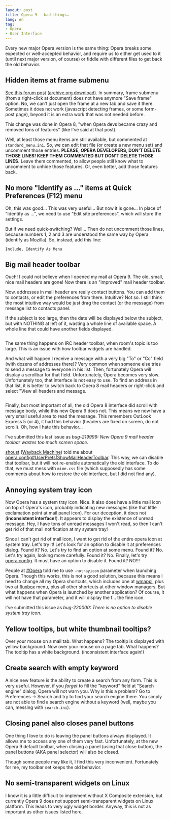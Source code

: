 ```yaml
---
layout: post
title: Opera 9 - bad things…
lang: en
tag:
- Opera
- User Interface
---
```


Every new major Opera version is the same thing: Opera breaks some expected or well-accepted behavior, and require us to either get used to it (until next major version, of course) or fiddle with different files to get back the old behavior.


## Hidden items at frame submenu

[See this forum post](http://my.opera.com/community/forums/topic.dml?id=134582) ([archive.org download](https://archive.org/details/myopera-forums-100001-200000)). In summary, frame submenu (from a right-click at document) does not have anymore "Save frame" option. No, we can't just open the frame at a new tab and save it there. Sometimes it does not work (javascript detecting frames, or some form-post page), beyond it is an extra work that was not needed before.

This change was done in Opera 8, "when Opera devs became crazy and removed tons of features" (like I've said at that post).

Well, at least those menu items are still available, but commented at `standard_menu.ini`. So, we can edit that file (or create a new menu set) and uncomment those entries. **PLEASE, OPERA DEVELOPERS, DON'T DELETE THOSE LINES! KEEP THEM COMMENTED BUT DON'T DELETE THOSE LINES.** Leave them commented, to allow people still know what to uncomment to unhide those features. Or, even better, add those features back.

## No more "Identify as …" items at Quick Preferences (F12) menu

Oh, this was good… This was very useful… But now it is gone… In place of "Identify as …", we need to use "Edit site preferences", which will store the settings.

But if we need quick-switching? Well… Then do not uncomment those lines, because numbers 1, 2 and 3 are understood the same way by Opera (identify as Mozilla). So, instead, add this line:

    Include, Identify As Menu

## Big mail header toolbar

Ouch! I could not believe when I opened my mail at Opera 9. The old, small, nice mail headers are gone! Now there is an "improved" mail header toolbar.

Now, addresses in mail header are really contact buttons. You can add them to contacts, or edit the preferences from there. Intuitive? Not so. I still think the most intuitive way would be just drag the contact (or the message) from message list to contacts panel.

If the subject is too large, then the date will be displayed below the subject, but with NOTHING at left of it, wasting a whole line of available space. A whole line that could have another fields displayed.

<figure class="singleimage">
<img src="{{ site.url }}/blog/images/mailheadertoolbar-1.png" alt="">
</figure>

The same thing happens on IRC header toolbar, when room's topic is too large. This is an issue with how toolbar widgets are handled.

And what will happen I receive a message with a very big "To" or "Cc" field (with dozens of addresses there)? Very common when someone else tries to send a message to everyone in his list. Then, fortunately Opera will display a scrollbar for that field. Unfortunately, Opera becomes very slow. Unfortunately too, that interface is not easy to use. To find an address in that list, it is better to switch back to Opera 8 mail headers or right-click and select "View all headers and message.

<figure class="singleimage">
<img src="{{ site.url }}/blog/images/mailheadertoolbar-2.png" alt="">
</figure>

Finally, but most important of all, the old Opera 8 interface did scroll with message body, while this new Opera 9 does not. This means we now have a very small useful area to read the message. This remembers OutLook Express 5 (or 4), it had this behavior (headers are fixed on screen, do not scroll). Oh, how I hate this behavior…

I've submitted this last issue as _bug-219999: New Opera 9 mail header toolbar wastes too much screen space_.

[shoust](http://my.opera.com/shoust) ([Wayback Machine](http://web.archive.org/web/20060621121634/http://my.opera.com/shoust/blog/)) told me about [opera:config#UserPrefs|ShowMailHeaderToolbar](opera:config#UserPrefs|ShowMailHeaderToolbar). This way, we can disable that toolbar, but it will not re-enable automatically the old interface. To do that, we must mess with `mime.css` file (which supposedly has some comments about how to restore the old interface, but I did not find any).

## Annoying system tray icon

Now Opera has a system tray icon. Nice. It also does have a little mail icon on top of Opera's icon, probably indicating new messages (like that little exclamation point at mail panel icon). For our deception, it does not (**inconsistent interface!**). It appears to display the existence of unread message. Hey, I have tons of unread messages I won't read, so then I can't get rid of that mail notification at my system tray!

Since I can't get rid of mail icon, I want to get rid of the entire opera icon at system tray. Let's try it! Let's look for an option to disable it at preferences dialog. Found it? No. Let's try to find an option at some menu. Found it? No. Let's try again, looking more carefully. Found it? No. Finally, let's try [opera:config](opera:config). It must have an option to disable it. Found it? NO!!!

People at [#Opera](irc://irc.opera.com/Opera) told me to use `-notrayicon` parameter when launching Opera. Though this works, this is not a good solution, because this means I need to change all my Opera shortcuts, which includes one at [wmappl](http://wmappl.sourceforge.net/), plus two at [fluxbox](http://fluxbox.org/) menu, plus all other shortcuts at other window managers. But what happens when Opera is launched by another application? Of course, it will not have that parameter, and it will display the f… the fine icon.

I've submitted this issue as _bug-220000: There is no option to disable system tray icon_.

## Yellow tooltips, but white thumbnail tooltips?

Over your mouse on a mail tab. What happens? The tooltip is displayed with yellow background. Now over your mouse on a page tab. What happens? The tooltip has a white background. (inconsistent interface again!)

## Create search with empty keyword

A nice new feature is the ability to create a search from any form. This is very useful. However, if you _forget_ to fill the "keyword" field at "Search engine" dialog, Opera will not warn you. Why is this a problem? Go to Preferences → Search and try to find your search engine there. You simply are not able to find a search engine without a keyword (well, maybe you can, messing with `search.ini`).

## Closing panel also closes panel buttons

One thing I love to do is leaving the panel buttons always displayed. It allows me to access any one of them very fast. Unfortunately, at the new Opera 9 default toolbar, when closing a panel (using that close button), the panel buttons (AKA panel selector) will also be closed.

Though some people may like it, I find this very inconvenient. Fortunately for me, my toolbar set keeps the old behavior.

## No semi-transparent widgets on Linux

I know it is a little difficult to implement without X Composite extension, but currently Opera 9 does not support semi-transparent widgets on Linux platform. This leads to very ugly widget border. Anyway, this is not as important as other issues listed here.
